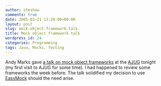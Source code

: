 ```yaml
---
author: steshaw
comments: true
date: 2005-02-21 13:29:00+00:00
layout: post
slug: mock-object-framework-talk
title: Mock object framework talk
wordpress_id: 24
categories: Programming
tags: Java, Mocks, Testing
---
```


Andy Marks gave [a talk on mock object frameworks](http://www.corvine.org/blog/archives/2005/02/java_mock_objec_1.html) at the [AJUG](http://www.ajug.org.au/qjug/) tonight (my first visit to AJUG for some time). I had happened to review some frameworks the week before. The talk solidified my decision to use [EasyMock](http://easymock.org/) should the need arise.
